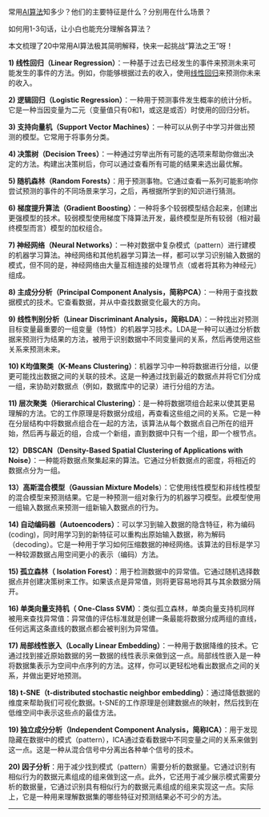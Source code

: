 <div id="content_views" class="htmledit_views">
                    <p>常用<a href="https://so.csdn.net/so/search?q=AI%E7%AE%97%E6%B3%95&amp;spm=1001.2101.3001.7020" target="_blank" class="hl hl-1" data-report-click="{&quot;spm&quot;:&quot;1001.2101.3001.7020&quot;,&quot;dest&quot;:&quot;https://so.csdn.net/so/search?q=AI%E7%AE%97%E6%B3%95&amp;spm=1001.2101.3001.7020&quot;,&quot;extra&quot;:&quot;{\&quot;searchword\&quot;:\&quot;AI算法\&quot;}&quot;}" data-tit="AI算法" data-pretit="ai算法">AI算法</a>知多少？他们的主要特征是什么？分别用在什么场景？</p> 
<p>如何用1-3句话，让小白也能充分理解各算法？</p> 
<p>本文梳理了20中常用AI算法极其简明解释，快来一起挑战“算法之王”呀！</p> 
<p></p> 
<p><strong>1) 线性回归（Linear Regression）</strong>：一种基于过去已经发生的事件来预测未来可能发生的事件的方法。例如，你能够根据过去的收入，使用<a href="https://so.csdn.net/so/search?q=%E7%BA%BF%E6%80%A7%E5%9B%9E%E5%BD%92&amp;spm=1001.2101.3001.7020" target="_blank" class="hl hl-1" data-report-click="{&quot;spm&quot;:&quot;1001.2101.3001.7020&quot;,&quot;dest&quot;:&quot;https://so.csdn.net/so/search?q=%E7%BA%BF%E6%80%A7%E5%9B%9E%E5%BD%92&amp;spm=1001.2101.3001.7020&quot;,&quot;extra&quot;:&quot;{\&quot;searchword\&quot;:\&quot;线性回归\&quot;}&quot;}" data-tit="线性回归" data-pretit="线性回归">线性回归</a>来预测你未来的收入。</p> 
<p><strong>2) 逻辑回归（Logistic Regression）</strong>：一种用于预测事件发生概率的统计分析。它是一种当因变量为二元（变量值只有0和1，或这是或否）时使用的回归分析。</p> 
<p><strong>3) 支持向量机（Support Vector Machines）</strong>：一种可以从例子中学习并做出预测的模型。它常用于将事务分类。</p> 
<p><strong>4) 决策树（Decision Trees）</strong>：一种通过穷举出所有可能的选项来帮助你做出决定的方法。构建出决策树后，你可以通过查看所有可能的结果来选出最优解。</p> 
<p><strong>5) 随机森林（Random Forests）</strong>：用于预测事物。它通过查看一系列可能影响你尝试预测的事件的不同场景来学习，之后，再根据所学到的知识进行猜测。</p> 
<p><strong>6) 梯度提升算法（Gradient Boosting）</strong>：一种将多个较弱模型结合起来，创建出更强模型的技术。较弱模型使用梯度下降算法开发，最终模型是所有较弱（相对最终模型而言）模型的加权组合。</p> 
<p><strong>7) 神经网络（Neural Networks）</strong>：一种对数据中复杂模式（pattern）进行建模的机器学习算法。神经网络和其他机器学习算法一样，都可以学习识别输入数据的模式，但不同的是，神经网络由大量互相连接的处理节点（或者将其称为神经元）组成。</p> 
<p><strong>8) 主成分分析（Principal Component Analysis，简称PCA）</strong>：一种用于查找数据模式的技术。它查看数据，并从中查找数据变化最大的方向。</p> 
<p><strong>9) 线性判别分析（Linear Discriminant Analysis，简称LDA</strong>）：一种找出对预测目标变量最重要的一组变量（特性）的机器学习技术。LDA是一种可以通过分析数据来预测行为结果的方法，被用于识别数据中不同变量间的关系，然后再使用这些关系来预测未来。</p> 
<p><strong>10) K均值聚类（K-Means Clustering）</strong>：机器学习中一种将数据进行分组，以便更可能找出数据之间的关联的技术。这是一种通过找到最近的数据点并将它们分成一组，来协助对数据点（例如，数据库中的记录）进行分组的方法。</p> 
<p><strong>11) 层次聚类（Hierarchical Clustering）</strong>：是一种将数据项组合起来以使其更易理解的方法。它的工作原理是将数据分成组，再查看这些组之间的关系。它是一种在分层结构中将数据点组合在一起的方法，该算法从每个数据点自己所在的组开始，然后再与最近的组，合成一个新组，直到数据中只有一个组，即一个根节点。</p> 
<p><strong>12）DBSCAN（Density-Based Spatial Clustering of Applications with Noise）</strong>：一种能将数据点聚集起来的算法。它通过分析数据点的密度，将相近的数据点分为一组。</p> 
<p><strong>13）高斯混合模型（Gaussian Mixture Models</strong>）：它使用线性模型和非线性模型的混合模型来预测结果。它是一种预测一组对象行为的机器学习模型。此模型使用一组输入数据点来预测一组新输入数据点的行为。</p> 
<p><strong>14) 自动编码器（Autoencoders）</strong>：可以学习到输入数据的隐含特征，称为编码(coding)，同时用学习到的新特征可以重构出原始输入数据，称为解码（decoding）。它是一种用于学习如何压缩数据的神经网络。该算法的目标是学习一种较源数据占用空间更小的表示（编码）方法。</p> 
<p><strong>15) 孤立森林（ Isolation Forest）</strong>：用于检测数据中的异常值。它通过随机选择数据点并创建决策树来工作。如果该点是异常值，则将更容易地将其与其余数据分隔开。</p> 
<p><strong>16) 单类向量支持机（ One-Class SVM）</strong>：类似孤立森林，单类向量支持机同样被用来查找异常值：异常值的评估标准就是创建一条最能将数据分成两组的直线，任何远离这条直线的数据点都会被判别为异常值。</p> 
<p><strong>17) 局部线性嵌入（Locally Linear Embedding）</strong>：一种用于数据降维的技术。它通过找到接近原始数据的另一数据的线性表示来做到这一点。局部线性嵌入是一种将数据集表示为空间中点序列的方法。这样，你可以更轻松地看出数据点之间的关系，并做出更好地预测。</p> 
<p><strong>18) t-SNE（t-distributed stochastic neighbor embedding）</strong>：通过降低数据的维度来帮助我们可视化数据。t-SNE的工作原理是创建数据点的映射，然后找到在低维空间中表示这些点的最佳方法。</p> 
<p><strong>19) 独立成分分析（Independent Component Analysis，简称ICA）</strong>：用于发现隐藏在数据中的模式（pattern），ICA通过查看数据中不同变量之间的关系来做到这一点。这是一种从混合信号中分离出各种单个信号的技术。</p> 
<p><strong>20) 因子分析</strong>：用于减少找到模式（pattern）需要分析的数据量。它通过识别有相似行为的数据元素组成的组来做到这一点。此外，它还用于减少展示模式需要分析的数据量，它通过识别具有相似行为的数据元素组成的组来实现这一点。实际上，它是一种用来理解数据集的哪些特征对预测结果必不可少的方法。</p> 
<hr> 
